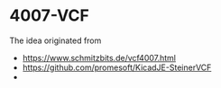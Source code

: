 # 4007-VCF
The idea originated from
* https://www.schmitzbits.de/vcf4007.html
* https://github.com/promesoft/KicadJE-SteinerVCF
* 
